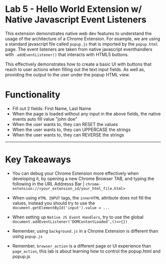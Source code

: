 # Lab 5 - Hello World Extension w/ Native Javascript Event Listeners
This extension demonstrates native web dev features to understand the usage of the architecture of a Chrome Extension.
For example, we are using a standard javascript file called `popup.js` that is imported by the `popup.html` page.
The event listeners are taken from native javascript eventhandlers with `.addEventListener()` that interacts
with HTML5 buttons.

This effectively demonstrates how to create a basic UI with buttons that reach to user actions when filling out
the text input fields. As well as, providing the output to the user under the popup HTML view.


# Functionality

* Fill out 2 fields: First Name, Last Name
* When the page is loaded without any input in the above fields, the native events auto fill value "john doe"
* When the user wants to, they can RESET the values
* When the user wants to, they can UPPERCASE the strings
* When the user wants to, they can REVERSE the strings

***

# Key Takeaways
* You can debug your Chrome Extension more effectively when developing it, by opening a new Chrome Browser TAB,
  and typing the following in the URL Addresss Bar | `chrome-extension://<your_extension_id/your_html_file.html>`

* When using `HTML INPUT` tags, the `innerHTML` attribute does not fill the values, instead you should try to use
  the `document.getElementById('input').value = ...`

* When setting up `Native JS Event Handlers`, try to use the global `document.addEventListener('DOMContentLoaded',()=>{})`

* Remember, using `background.js` in a Chrome Extension is different than using `popup.js`

* Remember, `browser_action` is a different page or UI experience than `page_action`, this lab is about learning how to
  control the popup.html and popup.js
